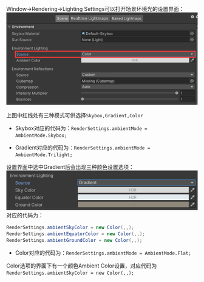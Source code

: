 Window->Rendering->Lighting Settings可以打开场景环境光的设置界面：
![](https://raw.githubusercontent.com/iningwei/SelfPictureHost/master/Blog/20201119191043.png)

上图中红线处有三种模式可供选择``Skybox,Gradient,Color``
- Skybox对应的代码为：``RenderSettings.ambientMode = AmbientMode.Skybox;``

- Gradient对应的代码为：``RenderSettings.ambientMode = AmbientMode.Trilight;``

设置界面中选中Gradient后会出现三种颜色设置选项：
![](https://raw.githubusercontent.com/iningwei/SelfPictureHost/master/Blog/20201119191423.png)
对应的代码为：
```csharp
RenderSettings.ambientSkyColor = new Color(,,);
RenderSettings.ambientEquatorColor = new Color(,,);
RenderSettings.ambientGroundColor = new Color(,,);
```

- Color对应的代码为：``RenderSettings.ambientMode = AmbientMode.Flat;``

Color选项的界面下有一个颜色Ambient Color设置，对应代码为``RenderSettings.ambientSkyColor = new Color(,,);``